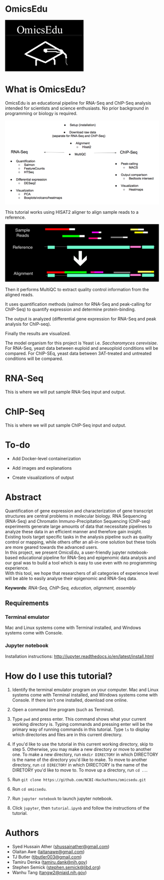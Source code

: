 # OmicsEdu

![Logo](images/logo.png)

# What is OmicsEdu?

OmicsEdu is an educational pipeline for RNA-Seq and ChIP-Seq analysis intended for scientists and science enthusiasts. No prior background in programming or biology is required. 

![Workflow](images/pipeline.png)

This tutorial works using HISAT2 aligner to align sample reads to a reference.

![Alignment](images/alignment.png)

Then it performs MultiQC to extract quality control information from the aligned reads.

It uses quantification methods (salmon for RNA-Seq and peak-calling for ChIP-Seq) to quantify expression and determine protein-binding. 

The output is analyzed (differential gene expression for RNA-Seq and peak analysis for ChIP-seq). 

Finally the results are visualized.

The model organism for this project is Yeast i.e. <i>Saccharomyces cerevisiae</i>. For RNA-Seq, yeast data between euploid and aneuoploid conditions will be compared. For ChIP-SEq, yeast data between 3AT-treated and untreated conditions will be compared.

# RNA-Seq

This is where we will put sample RNA-Seq input and output.

# ChIP-Seq

This is where we will put sample ChIP-Seq input and output. 

# To-do

+ Add Docker-level containerization

+ Add images and explanations

+ Create visualizations of output 

# Abstract
Quantification of gene expression and characterization of gene transcript structures are central problems in molecular biology. RNA Sequencing (RNA-Seq) and Chromatin Immuno-Precipitation Sequencing (ChIP-seq) experiments generate large amounts of data that necessitate pipelines to analyze these data in an efficient manner and therefore gain insight.
<br />
Existing tools target specific tasks in the analysis pipeline such as quality control or mapping, while others offer an all-in-one solution but these tools are more geared towards the advanced users.
<br />
In this project, we present OmicsEdu, a user-friendly jupyter notebook-based educational pipeline for RNA-Seq and epigenomic data analysis and our goal was to build a tool which is easy to use even with no programming experience.
<br />
With this tool, we hope that researchers of all categories of experience level will be able to easily analyse their epigenomic and RNA-Seq data.

<b>Keywords</b>:
<i>RNA-Seq, ChIP-Seq, education, alignment, assembly</i>

## Requirements

### Terminal emulator

Mac and Linux systems come with Terminal installed, and Windows systems come with Console.  

### Jupyter notebook

Installation instructions: http://jupyter.readthedocs.io/en/latest/install.html

# How do I use this tutorial?

1. Identify the terminal emulator program on your computer. Mac and Linux systems come with Terminal installed, and Windows systems come with Console. If there isn't one installed, download one online. 

2. Open a command line program (such as Terminal).

3. Type `pwd` and press enter. This command shows what your current working directory is. Typing commands and pressing enter will be the primary way of running commands in this tutorial. Type `ls` to display which directories and files are in this current directory.

4. If you'd like to use the tutorial in this current working directory, skip to step 5. Otherwise, you may make a new directory or move to another one. To make a new directory, run `mkdir DIRECTORY` in which DIRECTORY is the name of the directory you'd like to make. To move to another directory, run `cd DIRECTORY` in which DIRECTORY is the name of the DIRETORY you'd like to move to. To move up a directory, run `cd ..`. 

5. Run `git clone https://github.com/NCBI-Hackathons/omicsedu.git`

6. Run `cd omicsedu`.

7. Run `jupyter notebook` to launch jupyter notebook.

8. Click `jupyter`, then `tutorial.ipynb` and follow the instructions of the tutorial.

# Authors
+ Syed Hussain Ather (shussainather@gmail.com)
+ Olaitan Awe (laitanawe@gmail.com)
+ TJ Butler (tjbutler003@gmail.com)
+ Tamiru Denka (tamiru.dank@nih.gov)
+ Stephen Semick (stephen.semick@libd.org)
+ Wanhu Tang (tangw2@niaid.nih.gov)
